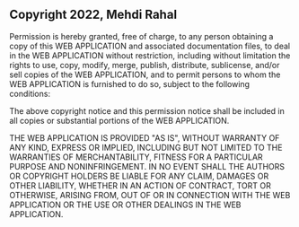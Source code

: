 ## Copyright 2022, Mehdi Rahal

Permission is hereby granted, free of charge, to any person obtaining a copy of this WEB APPLICATION and associated documentation files, to deal in the WEB APPLICATION without restriction, including without limitation the rights to use, copy, modify, merge, publish, distribute, sublicense, and/or sell copies of the WEB APPLICATION, and to permit persons to whom the WEB APPLICATION is furnished to do so, subject to the following conditions:

The above copyright notice and this permission notice shall be included in all copies or substantial portions of the WEB APPLICATION.

THE WEB APPLICATION IS PROVIDED "AS IS", WITHOUT WARRANTY OF ANY KIND, EXPRESS OR IMPLIED, INCLUDING BUT NOT LIMITED TO THE WARRANTIES OF MERCHANTABILITY, FITNESS FOR A PARTICULAR PURPOSE AND NONINFRINGEMENT. IN NO EVENT SHALL THE AUTHORS OR COPYRIGHT HOLDERS BE LIABLE FOR ANY CLAIM, DAMAGES OR OTHER LIABILITY, WHETHER IN AN ACTION OF CONTRACT, TORT OR OTHERWISE, ARISING FROM, OUT OF OR IN CONNECTION WITH THE WEB APPLICATION OR THE USE OR OTHER DEALINGS IN THE WEB APPLICATION.